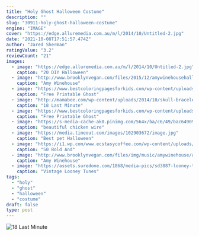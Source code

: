 ```yaml
---
title: "Holy Ghost Halloween Costume"
description: ""
slug: "30911-holy-ghost-halloween-costume"
engine: "IMAGE"
cover: "https://edge.alluremedia.com.au/m/l/2014/10/Untitled-2.jpg"
date: "2021-10-08T17:51:57.474Z"
author: "Jared Sherman"
ratingValue: "3.2"
reviewCount: "21"
images:
  - image: "https://edge.alluremedia.com.au/m/l/2014/10/Untitled-2.jpg"
    caption: "20 DIY Halloween"
  - image: "http://www.brooklynvegan.com/files/2015/12/amywinehousehalloween3.jpg?w=600&h=0&zc=1&s=0&a=t&q=89"
    caption: "Amy Winehouse"
  - image: "https://www.bestcoloringpagesforkids.com/wp-content/uploads/2013/07/Ghost-Free-Coloring-Pages.jpg"
    caption: "Free Printable Ghost"
  - image: "http://mamabee.com/wp-content/uploads/2014/10/skull-bracelet-and-necklace.jpg"
    caption: "18 Last Minute"
  - image: "https://www.bestcoloringpagesforkids.com/wp-content/uploads/2013/07/Ghost-Coloring-Pages-Free-782x1024.gif"
    caption: "Free Printable Ghost"
  - image: "https://s-media-cache-ak0.pinimg.com/564x/ba/c6/49/bac64909dada9f9b955b9db7b25e4b49.jpg"
    caption: "beautiful chicken wire"
  - image: "https://media.timeout.com/images/102903672/image.jpg"
    caption: "Best pet Halloween"
  - image: "https://i1.wp.com/www.ecstasycoffee.com/wp-content/uploads/2016/10/actual-Spice-Girls.jpg?ssl=1"
    caption: "50 Bold And"
  - image: "http://www.brooklynvegan.com/files/img/music/amywinehouse/amywinehousehalloween49.jpg"
    caption: "Amy Winehouse"
  - image: "https://assets.suredone.com/1868/media-pics/sd3887-looney-tunes-sylvester-cat-halloween-mask-tweety-bird-bugs-bunny.jpeg"
    caption: "Vintage Looney Tunes"
tags:
  - "holy"
  - "ghost"
  - "halloween"
  - "costume"
draft: false
type: post
---
```



![18 Last Minute](http://mamabee.com/wp-content/uploads/2014/10/skull-bracelet-and-necklace.jpg "18 Last Minute")


<!--inArticleAds-->

<!--galleryOne-->


<!--inArticleAds-->

<!--galleryTwo-->


<!--galleryThree-->

